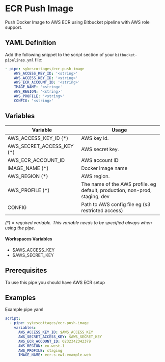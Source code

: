 # ECR Push Image

Push Docker Image to AWS ECR using Bitbucket pipeline with AWS role support.

## YAML Definition

Add the following snippet to the script section of your `bitbucket-pipelines.yml` file:

```yaml
- pipe: sykescottages/ecr-push-image
    AWS_ACCESS_KEY_ID: '<string>'
    AWS_ACCESS_KEY_ID: '<string>'
    AWS_ECR_ACCOUNT_ID: '<string>'
    IMAGE_NAME: '<string>'
    AWS_REGION: '<string>'
    AWS_PROFILE: '<string>'
    CONFIG: '<string>'  
```

## Variables

| Variable              | Usage                                                       |
| --------------------- | ----------------------------------------------------------- |
| AWS_ACCESS_KEY_ID (*)              | AWS key id. |
| AWS_SECRET_ACCESS_KEY (*) | AWS secret key. |
| AWS_ECR_ACCOUNT_ID | AWS account ID |
| IMAGE_NAME (*) | Docker image name |
| AWS_REGION (*) | AWS region. |
| AWS_PROFILE (*) | The name of the AWS profile. eg default, production, non-prod, staging, dev |
| CONFIG               | Path to AWS config file eg (s3 restricted access) |
_(*) = required variable. This variable needs to be specified always when using the pipe._

#### Workspaces Variables
- $AWS_ACCESS_KEY
- $AWS_SECRET_KEY

## Prerequisites

To use this pipe you should have AWS ECR setup

## Examples

Example pipe yaml

```yaml
script:
  - pipe: sykescottages/ecr-push-image
    variables:
      AWS_ACCESS_KEY_ID: $AWS_ACCESS_KEY
      AWS_SECRET_ACCESS_KEY: $AWS_SECRET_KEY
      AWS_ECR_ACCOUNT_ID: 0232342342379
      AWS_REGION: eu-west-1
      AWS_PROFILE: staging
      IMAGE_NAME: ecr-s-ew1-example-web
```

